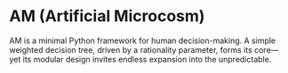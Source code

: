 # AM (Artificial Microcosm)

AM is a minimal Python framework for human decision-making. A simple weighted decision tree, driven by a rationality parameter, forms its core—yet its modular design invites endless expansion into the unpredictable.
